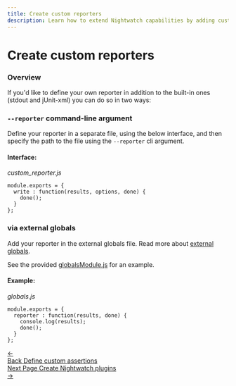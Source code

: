 ```yaml
---
title: Create custom reporters
description: Learn how to extend Nightwatch capabilities by adding custom reporters.
---
```


<div class="page-header"><h1>Create custom reporters</h1></div>

### Overview

If you'd like to define your own reporter in addition to the built-in ones (stdout and jUnit-xml) you can do so in two ways:

### `--reporter` command-line argument
Define your reporter in a separate file, using the below interface, and then specify the path to the file using the `--reporter` cli argument.

#### Interface:
<div class="sample-test"><i>custom_reporter.js</i>
<pre class="line-numbers"><code class="language-javascript">module.exports = {
  write : function(results, options, done) {
    done();
  }
};</code></pre></div>

### via external globals

Add your reporter in the external globals file. Read more about [external globals](https://nightwatchjs.org/guide/concepts/test-globals.html).

See the provided [globalsModule.js](https://github.com/nightwatchjs/nightwatch/blob/main/examples/globalsModule.js) for an example.

#### Example:
<div class="sample-test"><i>globals.js</i>
<pre class="line-numbers"><code class="language-javascript">module.exports = {
  reporter : function(results, done) {
    console.log(results);
    done();
  }
};</code></pre>
</div>

<div class="doc-pagination pt-40">
  <div class="previous">
    <a href="https://nightwatchjs.org/guide/extending-nightwatch/adding-custom-assertions.html">
      <span>←</span>
        <div class="d-flex flex-column">
          <span class="smallT">Back</span>
          <span class="bigT">Define custom assertions</span>
        </div>
    </a>
  </div>
  <div class="next">
    <a href="https://nightwatchjs.org/guide/extending-nightwatch/adding-plugins.html">
        <div class="d-flex flex-column">
          <span class="smallT">Next Page</span>
          <span class="bigT">Create Nightwatch plugins</span>
        </div>
        <span>→</span>
    </a>
  </div>
</div>
